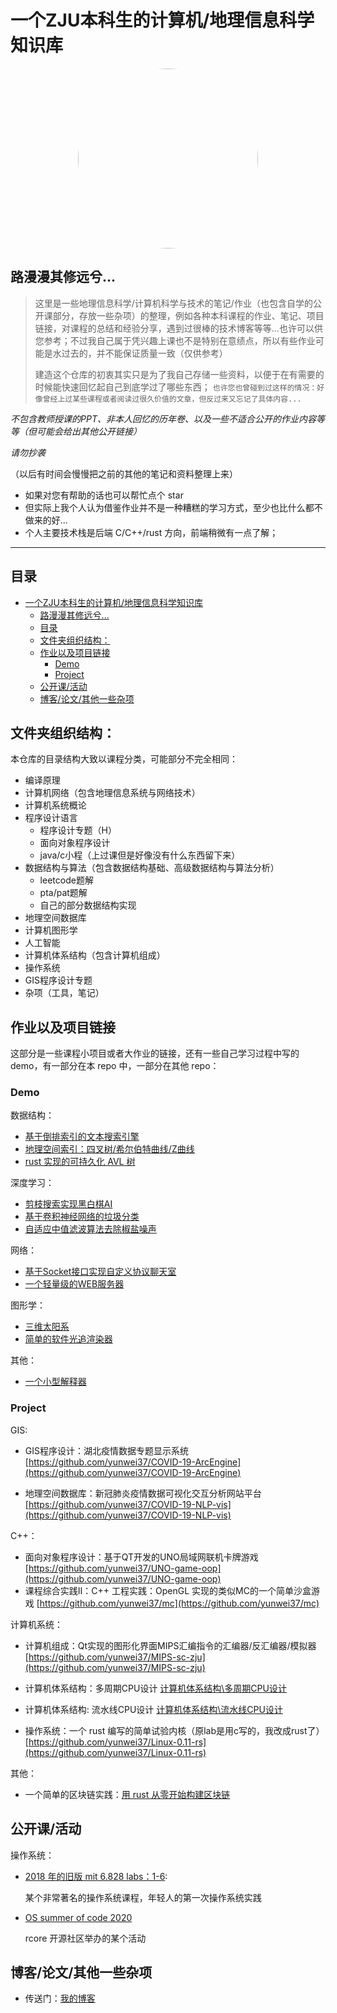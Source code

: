 # 一个ZJU本科生的计算机/地理信息科学知识库

<div align="center">
<img style="object-position: center;height: 30vmin;border-radius: 50%;" src="https://avatars.githubusercontent.com/u/34985212?v=4">
</div>

## 路漫漫其修远兮...

> 这里是一些地理信息科学/计算机科学与技术的笔记/作业（也包含自学的公开课部分，存放一些杂项）的整理，例如各种本科课程的作业、笔记、项目链接，对课程的总结和经验分享，遇到过很棒的技术博客等等...也许可以供您参考；不过我自己属于凭兴趣上课也不是特别在意绩点，所以有些作业可能是水过去的，并不能保证质量一致（仅供参考）
> 
> 建造这个仓库的初衷其实只是为了我自己存储一些资料，以便于在有需要的时候能快速回忆起自己到底学过了哪些东西；
> `也许您也曾碰到过这样的情况：好像曾经上过某些课程或者阅读过很久价值的文章，但反过来又忘记了具体内容...`
>

*不包含教师授课的PPT、非本人回忆的历年卷、以及一些不适合公开的作业内容等等（但可能会给出其他公开链接）*

*请勿抄袭*

（以后有时间会慢慢把之前的其他的笔记和资料整理上来）

- 如果对您有帮助的话也可以帮忙点个 star 
- 但实际上我个人认为借鉴作业并不是一种糟糕的学习方式，至少也比什么都不做来的好...
- 个人主要技术栈是后端 C/C++/rust 方向，前端稍微有一点了解；

-----------------------

## 目录

<!-- TOC -->

- [一个ZJU本科生的计算机/地理信息科学知识库](#一个zju本科生的计算机地理信息科学知识库)
  - [路漫漫其修远兮...](#路漫漫其修远兮)
  - [目录](#目录)
  - [文件夹组织结构：](#文件夹组织结构)
  - [作业以及项目链接](#作业以及项目链接)
    - [Demo](#demo)
    - [Project](#project)
  - [公开课/活动](#公开课活动)
  - [博客/论文/其他一些杂项](#博客论文其他一些杂项)

<!-- /TOC -->

## 文件夹组织结构：

本仓库的目录结构大致以课程分类，可能部分不完全相同：

- 编译原理
- 计算机网络（包含地理信息系统与网络技术）
- 计算机系统概论
- 程序设计语言
  - 程序设计专题（H）
  - 面向对象程序设计
  - java/c小程（上过课但是好像没有什么东西留下来）
- 数据结构与算法（包含数据结构基础、高级数据结构与算法分析）
  - leetcode题解
  - pta/pat题解
  - 自己的部分数据结构实现
- 地理空间数据库
- 计算机图形学
- 人工智能
- 计算机体系结构（包含计算机组成）
- 操作系统
- GIS程序设计专题
- 杂项（工具，笔记）
    
## 作业以及项目链接

这部分是一些课程小项目或者大作业的链接，还有一些自己学习过程中写的 demo，有一部分在本 repo 中，一部分在其他 repo：

### Demo

数据结构：

- [基于倒排索引的文本搜索引擎](数据结构与算法/search_engine)
- [地理空间索引：四叉树/希尔伯特曲线/Z曲线](地理空间数据库/Geometry)
- [rust 实现的可持久化 AVL 树](https://github.com/yunwei37/immutable-map-rs)

深度学习：

- [剪枝搜索实现黑白棋AI](人工智能/AI_Reversi)
- [基于卷积神经网络的垃圾分类](人工智能/garbage-classification)
- [自适应中值滤波算法去除椒盐噪声](人工智能/image-restoration)

网络：

- [基于Socket接口实现自定义协议聊天室](计算机网络/socketChat)
- [一个轻量级的WEB服务器](计算机网络/webServer)

图形学：

- [三维太阳系](计算机图形学/SolarSystem)
- [简单的软件光追渲染器](https://github.com/yunwei37/rayTracing)

其他：

- [一个小型解释器](https://github.com/yunwei37/tryC)

### Project

GIS:

- GIS程序设计：湖北疫情数据专题显示系统 [https://github.com/yunwei37/COVID-19-ArcEngine](https://github.com/yunwei37/COVID-19-ArcEngine)

- 地理空间数据库：新冠肺炎疫情数据可视化交互分析网站平台 [https://github.com/yunwei37/COVID-19-NLP-vis](https://github.com/yunwei37/COVID-19-NLP-vis)
  
C++：

- 面向对象程序设计：基于QT开发的UNO局域网联机卡牌游戏 [https://github.com/yunwei37/UNO-game-oop](https://github.com/yunwei37/UNO-game-oop)
- 课程综合实践Ⅱ：C++ 工程实践：OpenGL 实现的类似MC的一个简单沙盒游戏 [https://github.com/yunwei37/mc](https://github.com/yunwei37/mc)

计算机系统：

- 计算机组成：Qt实现的图形化界面MIPS汇编指令的汇编器/反汇编器/模拟器 [https://github.com/yunwei37/MIPS-sc-zju](https://github.com/yunwei37/MIPS-sc-zju)

- 计算机体系结构：多周期CPU设计 [计算机体系结构\多周期CPU设计](计算机体系结构/多周期CPU设计)
  

- 计算机体系结构: 流水线CPU设计 [计算机体系结构\流水线CPU设计](计算机体系结构/流水线CPU设计)


- 操作系统：一个 rust 编写的简单试验内核（原lab是用c写的，我改成rust了）[https://github.com/yunwei37/Linux-0.11-rs](https://github.com/yunwei37/Linux-0.11-rs)

其他：

- 一个简单的区块链实践：[用 rust 从零开始构建区块链](https://github.com/yunwei37/blockchain-rust)

## 公开课/活动

操作系统：

- [2018 年的旧版 mit 6.828 labs：1-6](https://github.com/yunwei37/6.828-2018-labs):

  某个非常著名的操作系统课程，年轻人的第一次操作系统实践

- [OS summer of code 2020](https://github.com/yunwei37/os-summer-of-code-daily)

  rcore 开源社区举办的某个活动

## 博客/论文/其他一些杂项

- 传送门：[我的博客](https://www.yunwei123.tech/backlogs/)

